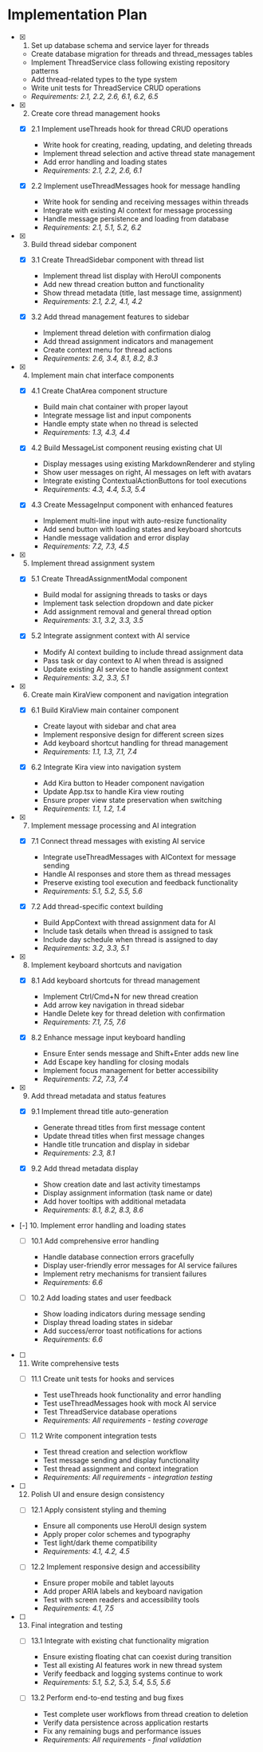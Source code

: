 # Implementation Plan

- [x] 1. Set up database schema and service layer for threads
  - Create database migration for threads and thread_messages tables
  - Implement ThreadService class following existing repository patterns
  - Add thread-related types to the type system
  - Write unit tests for ThreadService CRUD operations
  - _Requirements: 2.1, 2.2, 2.6, 6.1, 6.2, 6.5_

- [x] 2. Create core thread management hooks
  - [x] 2.1 Implement useThreads hook for thread CRUD operations
    - Write hook for creating, reading, updating, and deleting threads
    - Implement thread selection and active thread state management
    - Add error handling and loading states
    - _Requirements: 2.1, 2.2, 2.6, 6.1_

  - [x] 2.2 Implement useThreadMessages hook for message handling
    - Write hook for sending and receiving messages within threads
    - Integrate with existing AI context for message processing
    - Handle message persistence and loading from database
    - _Requirements: 2.1, 5.1, 5.2, 6.2_

- [x] 3. Build thread sidebar component
  - [x] 3.1 Create ThreadSidebar component with thread list
    - Implement thread list display with HeroUI components
    - Add new thread creation button and functionality
    - Show thread metadata (title, last message time, assignment)
    - _Requirements: 2.1, 2.2, 4.1, 4.2_

  - [x] 3.2 Add thread management features to sidebar
    - Implement thread deletion with confirmation dialog
    - Add thread assignment indicators and management
    - Create context menu for thread actions
    - _Requirements: 2.6, 3.4, 8.1, 8.2, 8.3_

- [x] 4. Implement main chat interface components
  - [x] 4.1 Create ChatArea component structure
    - Build main chat container with proper layout
    - Integrate message list and input components
    - Handle empty state when no thread is selected
    - _Requirements: 1.3, 4.3, 4.4_

  - [x] 4.2 Build MessageList component reusing existing chat UI
    - Display messages using existing MarkdownRenderer and styling
    - Show user messages on right, AI messages on left with avatars
    - Integrate existing ContextualActionButtons for tool executions
    - _Requirements: 4.3, 4.4, 5.3, 5.4_

  - [x] 4.3 Create MessageInput component with enhanced features
    - Implement multi-line input with auto-resize functionality
    - Add send button with loading states and keyboard shortcuts
    - Handle message validation and error display
    - _Requirements: 7.2, 7.3, 4.5_

- [x] 5. Implement thread assignment system
  - [x] 5.1 Create ThreadAssignmentModal component
    - Build modal for assigning threads to tasks or days
    - Implement task selection dropdown and date picker
    - Add assignment removal and general thread option
    - _Requirements: 3.1, 3.2, 3.3, 3.5_

  - [x] 5.2 Integrate assignment context with AI service
    - Modify AI context building to include thread assignment data
    - Pass task or day context to AI when thread is assigned
    - Update existing AI service to handle assignment context
    - _Requirements: 3.2, 3.3, 5.1_

- [x] 6. Create main KiraView component and navigation integration
  - [x] 6.1 Build KiraView main container component
    - Create layout with sidebar and chat area
    - Implement responsive design for different screen sizes
    - Add keyboard shortcut handling for thread management
    - _Requirements: 1.1, 1.3, 7.1, 7.4_

  - [x] 6.2 Integrate Kira view into navigation system
    - Add Kira button to Header component navigation
    - Update App.tsx to handle Kira view routing
    - Ensure proper view state preservation when switching
    - _Requirements: 1.1, 1.2, 1.4_

- [x] 7. Implement message processing and AI integration
  - [x] 7.1 Connect thread messages with existing AI service
    - Integrate useThreadMessages with AIContext for message sending
    - Handle AI responses and store them as thread messages
    - Preserve existing tool execution and feedback functionality
    - _Requirements: 5.1, 5.2, 5.5, 5.6_

  - [x] 7.2 Add thread-specific context building
    - Build AppContext with thread assignment data for AI
    - Include task details when thread is assigned to task
    - Include day schedule when thread is assigned to day
    - _Requirements: 3.2, 3.3, 5.1_

- [x] 8. Implement keyboard shortcuts and navigation
  - [x] 8.1 Add keyboard shortcuts for thread management
    - Implement Ctrl/Cmd+N for new thread creation
    - Add arrow key navigation in thread sidebar
    - Handle Delete key for thread deletion with confirmation
    - _Requirements: 7.1, 7.5, 7.6_

  - [x] 8.2 Enhance message input keyboard handling
    - Ensure Enter sends message and Shift+Enter adds new line
    - Add Escape key handling for closing modals
    - Implement focus management for better accessibility
    - _Requirements: 7.2, 7.3, 7.4_

- [x] 9. Add thread metadata and status features
  - [x] 9.1 Implement thread title auto-generation
    - Generate thread titles from first message content
    - Update thread titles when first message changes
    - Handle title truncation and display in sidebar
    - _Requirements: 2.3, 8.1_

  - [x] 9.2 Add thread metadata display
    - Show creation date and last activity timestamps
    - Display assignment information (task name or date)
    - Add hover tooltips with additional metadata
    - _Requirements: 8.1, 8.2, 8.3, 8.6_

- [-] 10. Implement error handling and loading states
  - [ ] 10.1 Add comprehensive error handling
    - Handle database connection errors gracefully
    - Display user-friendly error messages for AI service failures
    - Implement retry mechanisms for transient failures
    - _Requirements: 6.6_

  - [ ] 10.2 Add loading states and user feedback
    - Show loading indicators during message sending
    - Display thread loading states in sidebar
    - Add success/error toast notifications for actions
    - _Requirements: 6.6_

- [ ] 11. Write comprehensive tests
  - [ ] 11.1 Create unit tests for hooks and services
    - Test useThreads hook functionality and error handling
    - Test useThreadMessages hook with mock AI service
    - Test ThreadService database operations
    - _Requirements: All requirements - testing coverage_

  - [ ] 11.2 Write component integration tests
    - Test thread creation and selection workflow
    - Test message sending and display functionality
    - Test thread assignment and context integration
    - _Requirements: All requirements - integration testing_

- [ ] 12. Polish UI and ensure design consistency
  - [ ] 12.1 Apply consistent styling and theming
    - Ensure all components use HeroUI design system
    - Apply proper color schemes and typography
    - Test light/dark theme compatibility
    - _Requirements: 4.1, 4.2, 4.5_

  - [ ] 12.2 Implement responsive design and accessibility
    - Ensure proper mobile and tablet layouts
    - Add proper ARIA labels and keyboard navigation
    - Test with screen readers and accessibility tools
    - _Requirements: 4.1, 7.5_

- [ ] 13. Final integration and testing
  - [ ] 13.1 Integrate with existing chat functionality migration
    - Ensure existing floating chat can coexist during transition
    - Test all existing AI features work in new thread system
    - Verify feedback and logging systems continue to work
    - _Requirements: 5.1, 5.2, 5.3, 5.4, 5.5, 5.6_

  - [ ] 13.2 Perform end-to-end testing and bug fixes
    - Test complete user workflows from thread creation to deletion
    - Verify data persistence across application restarts
    - Fix any remaining bugs and performance issues
    - _Requirements: All requirements - final validation_
